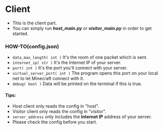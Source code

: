 # Client

* This is the client part.
* You can simply run **_host_main.py_** or **_visitor_main.py_** in order to get started.

### HOW-TO(config.json)

* `data_max_length( int )` It's the room of one packet which is sent.
* `internet_ip( str )` It's the Internet IP of your server.
* `port( int )` It's the port you'll connect with your server.
* `virtual_server_port( int )` The program opens this port on your local net to let Minecraft connect with it.
* `debug( bool )` Data will be printed on the terminal if this is true.

#### Tips:

* Host client only reads the config in "host".
* Visitor client only reads the config in "visitor".
* `server_address` only includes the **Internet IP** address of your server.
* Please check the config before you start.